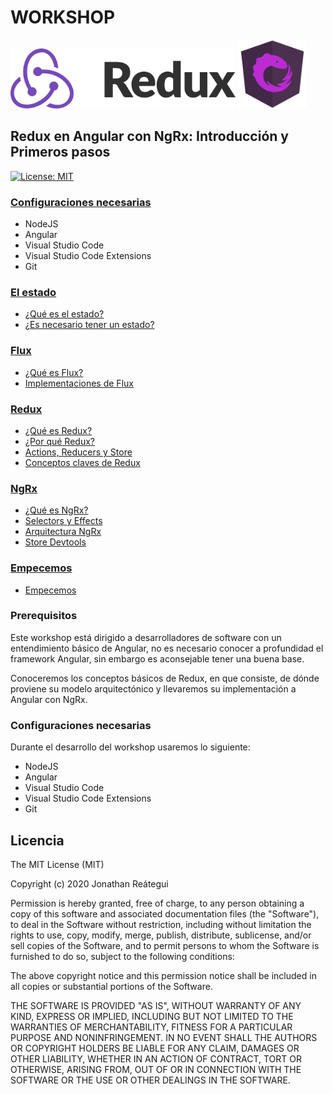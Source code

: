 # WORKSHOP

<p float="left">
    <img src="./redux-logo.png" alt="Workshop unit testing con Angular" width="360" />
    <img src="./ngrx-logo.svg" alt="Workshop unit testing con Angular" width="110" />
</p>

## Redux en Angular con NgRx: Introducción y Primeros pasos

[![License: MIT](https://img.shields.io/badge/License-MIT-yellow.svg)](https://opensource.org/licenses/MIT)

### [**Configuraciones necesarias**](0-configuraciones-necesarias/0-configuraciones-necesarias.md)

- NodeJS
- Angular
- Visual Studio Code
- Visual Studio Code Extensions
- Git

### [**El estado**](1-estado/1-1-el-estado.md)

- [¿Qué es el estado?](1-estado/1-1-el-estado.md)
- [¿Es necesario tener un estado?](1-estado/1-2-es-necesario.md)

### [**Flux**](2-flux/2-1-sobre-flux.md)

- [¿Qué es Flux?](2-flux/2-1-sobre-flux.md)
- [Implementaciones de Flux](2-flux/2-2-implementaciones-flux.md)

### [**Redux**](3-redux/3-1-sobre-redux.md)

- [¿Qué es Redux?](3-redux/3-1-sobre-redux.md)
- [¿Por qué Redux?](3-redux/3-2-por-que-redux.md)
- [Actions, Reducers y Store](3-redux/3-3-actions-reducers-store.md)
- [Conceptos claves de Redux](3-redux/3-4-conceptos-claves-redux.md)

### [**NgRx**](4-ngrx/4-1-sobre-ngrx.md)

- [¿Qué es NgRx?](4-ngrx/4-1-sobre-ngrx.md)
- [Selectors y Effects](4-2-selector-effects.md)
- [Arquitectura NgRx](4-3-arquitectura-ngrx.md)
- [Store Devtools](4-4-store-dev-tools.md)

### [**Empecemos**](5-empecemos/empecemos.md)

- [Empecemos](5-empecemos/empecemos.md)

### **Prerequisitos**

Este workshop está dirigido a desarrolladores de software con un entendimiento básico de Angular, no es necesario conocer a profundidad el framework Angular, sin embargo es aconsejable tener una buena base.

Conoceremos los conceptos básicos de Redux, en que consiste, de dónde proviene su modelo arquitectónico y llevaremos su implementación a Angular con NgRx.

### **Configuraciones necesarias**

Durante el desarrollo del workshop usaremos lo siguiente:

- NodeJS
- Angular
- Visual Studio Code
- Visual Studio Code Extensions
- Git

## Licencia

The MIT License (MIT)

Copyright (c) 2020 Jonathan Reátegui

Permission is hereby granted, free of charge, to any person obtaining a copy of this software and associated documentation files (the "Software"), to deal in the Software without restriction, including without limitation the rights to use, copy, modify, merge, publish, distribute, sublicense, and/or sell copies of the Software, and to permit persons to whom the Software is furnished to do so, subject to the following conditions:

The above copyright notice and this permission notice shall be included in all copies or substantial portions of the Software.

THE SOFTWARE IS PROVIDED "AS IS", WITHOUT WARRANTY OF ANY KIND, EXPRESS OR IMPLIED, INCLUDING BUT NOT LIMITED TO THE WARRANTIES OF MERCHANTABILITY, FITNESS FOR A PARTICULAR PURPOSE AND NONINFRINGEMENT. IN NO EVENT SHALL THE AUTHORS OR COPYRIGHT HOLDERS BE LIABLE FOR ANY CLAIM, DAMAGES OR OTHER LIABILITY, WHETHER IN AN ACTION OF CONTRACT, TORT OR OTHERWISE, ARISING FROM, OUT OF OR IN CONNECTION WITH THE SOFTWARE OR THE USE OR OTHER DEALINGS IN THE SOFTWARE.
